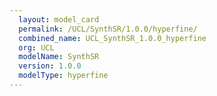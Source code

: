 ```yaml
---
  layout: model_card
  permalink: /UCL/SynthSR/1.0.0/hyperfine/
  combined_name: UCL_SynthSR_1.0.0_hyperfine
  org: UCL
  modelName: SynthSR
  version: 1.0.0
  modelType: hyperfine
---
```

  